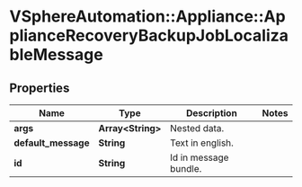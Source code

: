# VSphereAutomation::Appliance::ApplianceRecoveryBackupJobLocalizableMessage

## Properties
Name | Type | Description | Notes
------------ | ------------- | ------------- | -------------
**args** | **Array&lt;String&gt;** | Nested data. | 
**default_message** | **String** | Text in english. | 
**id** | **String** | Id in message bundle. | 



